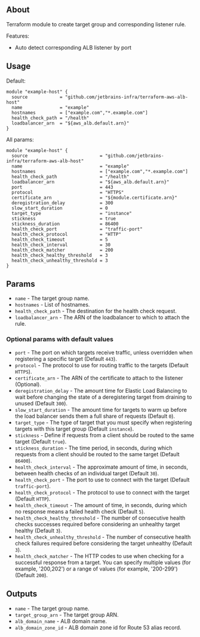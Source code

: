## About
Terraform module to create target group and corresponding listener rule. 

Features: 
* Auto detect corresponding ALB listener by port

## Usage

Default:
```
module "example-host" {
  source            = "github.com/jetbrains-infra/terraform-aws-alb-host"
  name              = "example"
  hostnames         = ["example.com","*.example.com"]
  health_check_path = "/health"
  loadbalancer_arn  = "${aws_alb.default.arn}"
}
```

All params:
```
module "example-host" {
  source                           = "github.com/jetbrains-infra/terraform-aws-alb-host"
  name                             = "example"
  hostnames                        = ["example.com","*.example.com"]
  health_check_path                = "/health"
  loadbalancer_arn                 = "${aws_alb.default.arn}"
  port                             = 443
  protocol                         = "HTTPS"
  certificate_arn                  = "${module.certificate.arn}"
  deregistration_delay             = 300
  slow_start_duration              = 0
  target_type                      = "instance"
  stickness                        = true
  stickness_duration               = 86400
  health_check_port                = "traffic-port"
  health_check_protocol            = "HTTP"
  health_check_timeout             = 5
  health_check_interval            = 30
  health_check_matcher             = 200
  health_check_healthy_threshold   = 3
  health_check_unhealthy_threshold = 3
}
```
## Params

* `name` - The target group name.
* `hostnames` - List of hostnames.
* `health_check_path` - The destination for the health check request.
* `loadbalancer_arn` - The ARN of the loadbalancer to which to attach the rule.

### Optional params with default values

* `port` - The port on which targets receive traffic, unless overridden when registering a specific target (Default `443`).
* `protocol` - The protocol to use for routing traffic to the targets (Default `HTTPS`).
* `certificate_arn` - The ARN of the certificate to attach to the listener (Optional).
* `deregistration_delay` - The amount time for Elastic Load Balancing to wait before changing the state of a deregistering target from draining to unused (Default `300`).
* `slow_start_duration` - The amount time for targets to warm up before the load balancer sends them a full share of requests (Default `0`).
* `target_type` - The type of target that you must specify when registering targets with this target group (Default `instance`).
* `stickness` - Define if requests from a client should be routed to the same target (Default `true`).
* `stickness_duration` - The time period, in seconds, during which requests from a client should be routed to the same target (Default `86400`).
* `health_check_interval` - The approximate amount of time, in seconds, between health checks of an individual target (Default `30`).
* `health_check_port` - The port to use to connect with the target (Default `traffic-port`).
* `health_check_protocol` - The protocol to use to connect with the target (Default `HTTP`).
* `health_check_timeout` - The amount of time, in seconds, during which no response means a failed health check (Default `5`).
* `health_check_healthy_threshold` - The number of consecutive health checks successes required before considering an unhealthy target healthy (Default `3`).
* `health_check_unhealthy_threshold` - The number of consecutive health check failures required before considering the target unhealthy (Default `3`).
* `health_check_matcher` - The HTTP codes to use when checking for a successful response from a target. You can specify multiple values (for example, '200,202') or a range of values (for example, '200-299') (Default `200`).

## Outputs

* `name` - The target group name.
* `target_group_arn` - The target group ARN.
* `alb_domain_name` - ALB domain name.
* `alb_domain_zone_id` - ALB domain zone id for Route 53 alias record.
